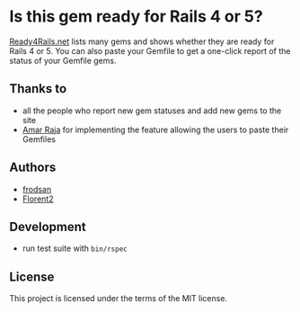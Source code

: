 # Is this gem ready for Rails 4 or 5?

[Ready4Rails.net](http://www.ready4rails.net) lists many gems and shows whether they are ready
for Rails 4 or 5. You can also paste your Gemfile to get a one-click report of the status of your Gemfile gems.

## Thanks to

* all the people who report new gem statuses and add new gems to the site
* [Amar Raja](https://github.com/amarraja) for implementing the feature allowing the users to paste their Gemfiles

## Authors

* [frodsan](https://github.com/frodsan)
* [Florent2](https://github.com/Florent2)

## Development

* run test suite with `bin/rspec`

## License

This project is licensed under the terms of the MIT license.
